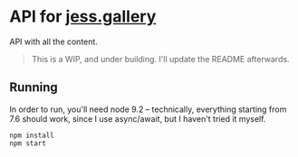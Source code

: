# API for [jess.gallery](https://jess.gallery)

API with all the content.

> This is a WIP, and under building. I'll update the README afterwards.

## Running

In order to run, you'll need node 9.2 – technically, everything starting from 7.6 should work, since I use async/await, but I haven't tried it myself.

```
npm install
npm start
```

